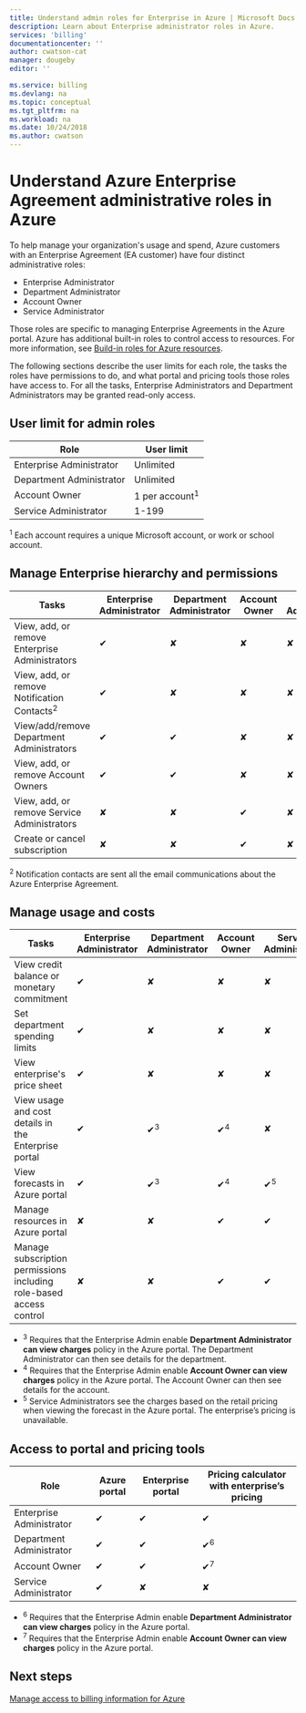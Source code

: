 ```yaml
---
title: Understand admin roles for Enterprise in Azure | Microsoft Docs
description: Learn about Enterprise administrator roles in Azure.
services: 'billing'
documentationcenter: ''
author: cwatson-cat
manager: dougeby
editor: ''

ms.service: billing
ms.devlang: na
ms.topic: conceptual
ms.tgt_pltfrm: na
ms.workload: na
ms.date: 10/24/2018
ms.author: cwatson
---
```

# Understand Azure Enterprise Agreement administrative roles in Azure

To help manage your organization's usage and spend, Azure customers with an Enterprise Agreement (EA customer) have four distinct administrative roles:

- Enterprise Administrator
- Department Administrator
- Account Owner
- Service Administrator
 
Those roles are specific to managing Enterprise Agreements in the Azure portal. Azure has additional built-in roles to control access to resources. For more information, see [Build-in roles for Azure resources](../role-based-access-control/built-in-roles).

The following sections describe the user limits for each role, the tasks the roles have permissions to do, and what portal and pricing tools those roles have access to. For all the tasks, Enterprise Administrators and Department Administrators may be granted read-only access.

## User limit for admin roles

|Role| User limit|
|---|---|
|Enterprise Administrator|Unlimited|
|Department Administrator|Unlimited|
|Account Owner|1 per account<sup>1</sup>|
|Service Administrator|1-199|

<sup>1</sup> Each account requires a unique Microsoft account, or work or school account.

## Manage Enterprise hierarchy and permissions

|Tasks| Enterprise Administrator|Department Administrator|Account Owner|Service Administrator|
|---|---|---|---|---|
|View, add, or remove Enterprise Administrators|✔|✘|✘|✘|
|View, add, or remove  Notification Contacts<sup>2</sup> |✔|✘|✘|✘|
|View/add/remove Department Administrators|✔|✔|✘|✘|
|View, add, or remove  Account Owners|✔|✔|✘|✘|
|View, add, or remove  Service Administrators|✘|✘|✔|✘|
|Create or cancel subscription|✘|✘|✔|✘|

<sup>2</sup> Notification contacts are sent all the email communications about the Azure Enterprise Agreement.

## Manage usage and costs

|Tasks| Enterprise Administrator|Department Administrator|Account Owner|Service Administrator|
|---|---|---|---|---|
|View credit balance or monetary commitment|✔|✘|✘|✘|
|Set department spending limits|✔|✘|✘|✘|
|View enterprise's price sheet|✔|✘|✘|✘|
|View usage and cost details in the Enterprise portal|✔|✔<sup>3</sup>|✔<sup>4</sup>|✘|
|View forecasts in Azure portal|✔|✔<sup>3</sup>|✔<sup>4</sup>|✔<sup>5</sup> |
|Manage resources in Azure portal|✘|✘|✔|✔|
|Manage subscription permissions including role-based access control|✘|✘|✔|✔|

- <sup>3</sup> Requires that the Enterprise Admin enable **Department Administrator can view charges** policy in the Azure portal. The Department Administrator can then see details for the department.
- <sup>4</sup> Requires that the Enterprise Admin enable **Account Owner can view charges** policy in the Azure portal. The Account Owner can then see details for the account.
- <sup>5</sup> Service Administrators see the charges based on the retail pricing when viewing the forecast in the Azure portal.  The enterprise’s pricing is unavailable.

## Access to portal and pricing tools

|Role|Azure portal|Enterprise portal|Pricing calculator with enterprise’s pricing |
|---|---|---|---|
|Enterprise Administrator|✔|✔|✔|
|Department Administrator|✔|✔|✔<sup>6</sup>|
|Account Owner|✔|✔|✔<sup>7</sup> |
|Service Administrator|✔|✘|✘|

- <sup>6</sup> Requires that the Enterprise Admin enable **Department Administrator can view charges** policy in the Azure portal.
- <sup>7</sup> Requires that the Enterprise Admin enable **Account Owner can view charges** policy in the Azure portal.

## Next steps

[Manage access to billing information for Azure](billing-manage-access.md)